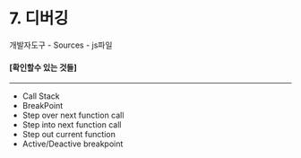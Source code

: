 # 7. 디버깅

개발자도구 - Sources - js파일 

#### [확인할수 있는 것들]

----

- Call Stack
- BreakPoint
- Step over next function call
- Step into next function call
- Step out current function
- Active/Deactive breakpoint